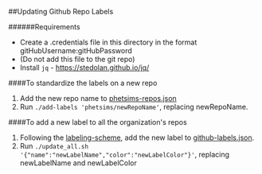 ##Updating Github Repo Labels

######Requirements
+ Create a .credentials file in this directory in the format gitHubUsername:gitHubPassword
+ (Do not add this file to the git repo)
+ Install `jq` - https://stedolan.github.io/jq/


####To standardize the labels on a new repo
1. Add the new repo name to [phetsims-repos.json](phetsims-repos.json)
2. Run `./add-labels 'phetsims/newRepoName'`, replacing newRepoName.

####To add a new label to all the organization's repos
1. Following the [labeling-scheme](labeling-scheme.md), add the new label to [github-labels.json](github-labels.json).
2. Run `./update_all.sh '{"name":"newLabelName","color":"newLabelColor"}'`, replacing newLabelName and newLabelColor
